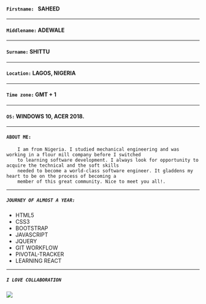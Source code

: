 #### `Firstname: ` SAHEED
___
#### `Middlename:` ADEWALE
___
#### `Surname:`  SHITTU
___
#### `Location:` LAGOS, NIGERIA
___
#### `Time zone:` GMT + 1
___
#### `OS:` WINDOWS 10, ACER 2018.
___
#### `ABOUT ME:`
```
    I am from Nigeria. I studied mechanical engineering and was working in a flour mill company before I switched
    to learning software development. I always look for opportunity to acquire the technical and the soft skills 
    needed to become a world-class software engineer. It gladdens my heart to be on the process of becoming a 
    member of this great community. Nice to meet you all!.
```
___
##### `JOURNEY OF ALMOST A YEAR:`
 - HTML5
  - CSS3
  - BOOTSTRAP
  - JAVASCRIPT
  - JQUERY
  - GIT WORKFLOW
  - PIVOTAL-TRACKER
  - LEARNING REACT
  ___
  ##### `I LOVE COLLABORATION`
  ![](https://images.unsplash.com/photo-1531545514256-b1400bc00f31?ixlib=rb-1.2.1&ixid=eyJhcHBfaWQiOjEyMDd9&auto=format&fit=crop&w=500&q=60)
